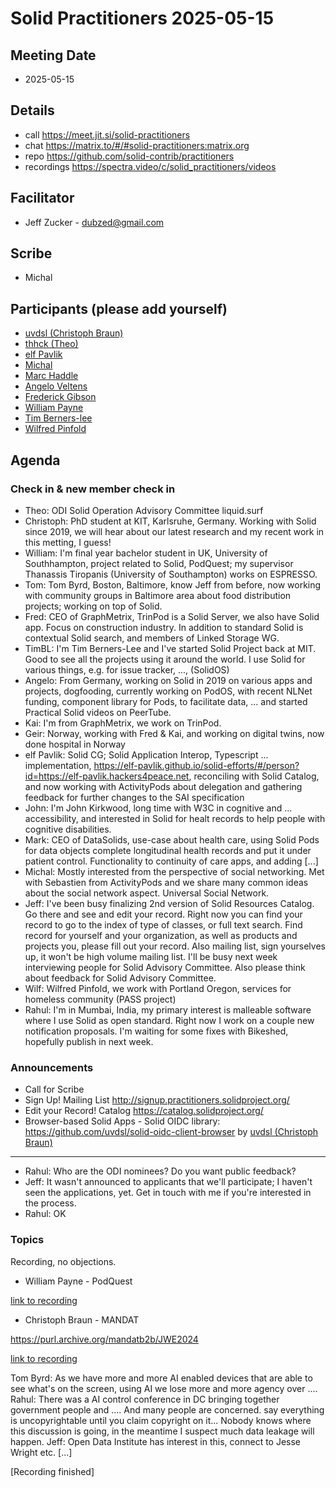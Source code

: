 # Solid Practitioners 2025-05-15

## Meeting Date
* 2025-05-15

## Details
* call https://meet.jit.si/solid-practitioners
* chat https://matrix.to/#/#solid-practitioners:matrix.org
* repo https://github.com/solid-contrib/practitioners
* recordings https://spectra.video/c/solid_practitioners/videos

## Facilitator 
* Jeff Zucker - dubzed@gmail.com

## Scribe
* Michal

## Participants (please add yourself)
* [uvdsl (Christoph Braun)](https://github.com/uvdsl)
* [thhck (Theo)](https://github.com/thhck)
* [elf Pavlik](https://elf-pavlik.hackers4peace.net)
* [Michal](https://id.mrkvon.org)
* [Marc Haddle](https://marc.haddle@datasolids.com)
* [Angelo Veltens](https://angelo.veltens.org/profile/card#me)
* [Frederick Gibson](https://graphmetrix.com/trinpod-server)
* [William Payne](wp1g22@soton.ac.uk)
* [Tim Berners-lee](https://timbl.solidcommunity.net/profile/card#me)
* [Wilfred Pinfold](wilfred.pinfold@opencommons.org)

## Agenda

### Check in & new member check in

- Theo: ODI Solid Operation Advisory Committee liquid.surf
- Christoph: PhD student at KIT, Karlsruhe, Germany. Working with Solid since 2019, we will hear about our latest research and my recent work in this metting, I guess!
- William: I'm final year bachelor student in UK, University of Southhampton, project related to Solid, PodQuest; my supervisor Thanassis Tiropanis (University of Southampton) works on ESPRESSO.
- Tom: Tom Byrd, Boston, Baltimore, know Jeff from before, now working with community groups in Baltimore area about food distribution projects; working on top of Solid.
- Fred: CEO of GraphMetrix, TrinPod is a Solid Server, we also have Solid app. Focus on construction industry. In addition to standard Solid is contextual Solid search, and members of Linked Storage WG.
- TimBL: I'm Tim Berners-Lee and I've started Solid Project back at MIT. Good to see all the projects using it around the world. I use Solid for various things, e.g. for issue tracker, ..., (SolidOS)
- Angelo: From Germany, working on Solid in 2019 on various apps and projects, dogfooding, currently working on PodOS, with recent NLNet funding, component library for Pods, to facilitate data, ... and started Practical Solid videos on PeerTube.
- Kai: I'm from GraphMetrix, we work on TrinPod.
- Geir: Norway, working with Fred & Kai, and working on digital twins, now done hospital in Norway
- elf Pavlik: Solid CG; Solid Application Interop, Typescript ... implementation, https://elf-pavlik.github.io/solid-efforts/#/person?id=https://elf-pavlik.hackers4peace.net, reconciling with Solid Catalog, and now working with ActivityPods about delegation and gathering feedback for further changes to the SAI specification
- John: I'm John Kirkwood, long time with W3C in cognitive and ... accessibility, and interested in Solid for healt records to help people with cognitive disabilities.
- Mark: CEO of DataSolids, use-case about health care, using Solid Pods for data objects complete longitudinal health records and put it under patient control. Functionality to continuity of care apps, and adding [...]
- Michal: Mostly interested from the perspective of social networking. Met with Sebastien from ActivityPods and we share many common ideas about the social network aspect. Universal Social Network.
- Jeff: I've been busy finalizing 2nd version of Solid Resources Catalog. Go there and see and edit your record. Right now you can find your record to go to the index of type of classes, or full text search. Find record for yourself and your organization, as well as products and projects you, please fill out your record. Also mailing list, sign yourselves up, it won't be high volume mailing list. I'll be busy next week interviewing people for Solid Advisory Committee. Also please think about feedback for Solid Advisory Committee.
- Wilf: Wilfred Pinfold, we work with Portland Oregon, services for homeless community (PASS project)
- Rahul: I'm in Mumbai, India, my primary interest is malleable software where I use Solid as open standard. Right now I work on a couple new notification proposals. I'm waiting for some fixes with Bikeshed, hopefully publish in next week.

### Announcements

* Call for Scribe
* Sign Up! Mailing List http://signup.practitioners.solidproject.org/
* Edit your Record! Catalog https://catalog.solidproject.org/
* Browser-based Solid Apps - Solid OIDC library: https://github.com/uvdsl/solid-oidc-client-browser by [uvdsl (Christoph Braun)](https://github.com/uvdsl)

---

- Rahul: Who are the ODI nominees? Do you want public feedback?
- Jeff: It wasn't announced to applicants that we'll participate; I haven't seen the applications, yet. Get in touch with me if you're interested in the process.
- Rahul: OK


### Topics

Recording, no objections.

* William Payne - PodQuest

[link to recording](https://spectra.video/w/bb7kfzp85tW6GSXbwhpKqX)

* Christoph Braun - MANDAT

https://purl.archive.org/mandatb2b/JWE2024

[link to recording](https://spectra.video/w/bb7kfzp85tW6GSXbwhpKqX)

Tom Byrd: As we have more and more AI enabled devices that are able to see what's on the screen, using AI we lose more and more agency over ....
Rahul: There was a AI control conference in DC bringing together government people and .... And many people are concerned.  say everything is uncopyrightable until you claim copyright on it... Nobody knows where this discussion is going, in the meantime I suspect much data leakage will happen.
Jeff: Open Data Institute has interest in this, connect to Jesse Wright etc. [...]

[Recording finished]

